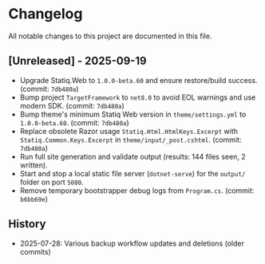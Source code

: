 # Changelog

All notable changes to this project are documented in this file.

## [Unreleased] - 2025-09-19

- Upgrade Statiq.Web to `1.0.0-beta.60` and ensure restore/build success. (commit: `7db480a`)
- Bump project `TargetFramework` to `net8.0` to avoid EOL warnings and use modern SDK. (commit: `7db480a`)
- Bump theme's minimum Statiq Web version in `theme/settings.yml` to `1.0.0-beta.60`. (commit: `7db480a`)
- Replace obsolete Razor usage `Statiq.Html.HtmlKeys.Excerpt` with `Statiq.Common.Keys.Excerpt` in `theme/input/_post.cshtml`. (commit: `7db480a`)
- Run full site generation and validate output (results: 144 files seen, 2 written).
- Start and stop a local static file server (`dotnet-serve`) for the `output/` folder on port `5080`.
- Remove temporary bootstrapper debug logs from `Program.cs`. (commit: `b6bb69e`)

## History

- 2025-07-28: Various backup workflow updates and deletions (older commits)
